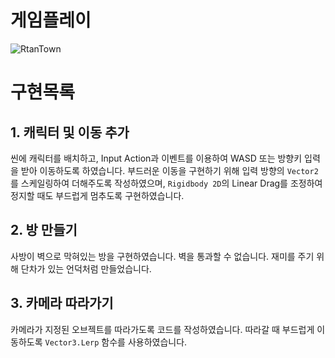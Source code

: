 # 게임플레이

![RtanTown](https://github.com/seoksii/RtanTown/assets/125940144/c2057406-f399-4f36-9410-4b7c73533e99)


# 구현목록


## 1. 캐릭터 및 이동 추가

씬에 캐릭터를 배치하고, Input Action과 이벤트를 이용하여 WASD 또는 방향키 입력을 받아 이동하도록 하였습니다.
부드러운 이동을 구현하기 위해 입력 방향의 `Vector2`를 스케일링하여 더해주도록 작성하였으며,
`Rigidbody 2D`의 Linear Drag를 조정하여 정지할 때도 부드럽게 멈추도록 구현하였습니다.


## 2. 방 만들기

사방이 벽으로 막혀있는 방을 구현하였습니다.
벽을 통과할 수 없습니다.
재미를 주기 위해 단차가 있는 언덕처럼 만들었습니다.


## 3. 카메라 따라가기

카메라가 지정된 오브젝트를 따라가도록 코드를 작성하였습니다.
따라갈 때 부드럽게 이동하도록 `Vector3.Lerp` 함수를 사용하였습니다.

